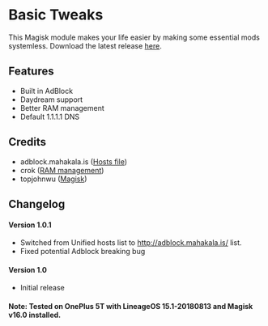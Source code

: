 # Basic Tweaks
This Magisk module makes your life easier by making some essential mods systemless. Download the latest release 
[here](https://github.com/MrFlashGame/basic-tweaks/releases/download/1.0.1/basic-tweaks-1.0.1.zip).

## Features
- Built in AdBlock
- Daydream support
- Better RAM management
- Default 1.1.1.1 DNS

## Credits
- adblock.mahakala.is ([Hosts file](http://adblock.mahakala.is/))
- crok ([RAM management](https://github.com/crok/crokrammgmtfix))
- topjohnwu ([Magisk](https://github.com/topjohnwu/Magisk))

## Changelog
#### Version 1.0.1
- Switched from Unified hosts list to http://adblock.mahakala.is/ list.
- Fixed potential Adblock breaking bug
#### Version 1.0
- Initial release 

#### Note: Tested on OnePlus 5T with LineageOS 15.1-20180813 and Magisk v16.0 installed.

